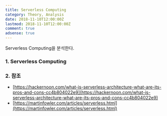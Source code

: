 ```yaml
---
title: Serverless Computing
category: Theory, Analysis
date: 2018-11-10T12:00:00Z
lastmod: 2018-11-10T12:00:00Z
comment: true
adsense: true
---
```


Serverless Computing을 분석한다.

### 1. Serverless Computing

### 2. 참조

* [https://hackernoon.com/what-is-serverless-architecture-what-are-its-pros-and-cons-cc4b804022e9](https://hackernoon.com/what-is-serverless-architecture-what-are-its-pros-and-cons-cc4b804022e9)
* [https://martinfowler.com/articles/serverless.html](https://martinfowler.com/articles/serverless.html)
